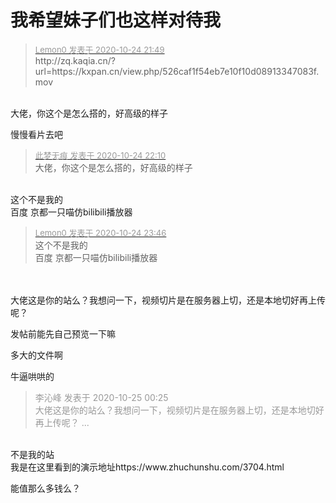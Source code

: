 # 我希望妹子们也这样对待我


<div class="quote"><blockquote><font size="2"><a href="https://www.hostloc.com/forum.php?mod=redirect&amp;goto=findpost&amp;pid=9347850&amp;ptid=758114" target="_blank"><font color="#999999">Lemon0 发表于 2020-10-24 21:49</font></a></font><br />
http://zq.kaqia.cn/?url=https://kxpan.cn/view.php/526caf1f54eb7e10f10d08913347083f.mov</blockquote></div><br />
大佬，你这个是怎么搭的，好高级的样子

慢慢看片去吧

<div class="quote"><blockquote><font size="2"><a href="https://www.hostloc.com/forum.php?mod=redirect&amp;goto=findpost&amp;pid=9347950&amp;ptid=758114" target="_blank"><font color="#999999">此梦无痕 发表于 2020-10-24 22:10</font></a></font><br />
大佬，你这个是怎么搭的，好高级的样子</blockquote></div><br />
这个不是我的<br />
百度 京都一只喵仿bilibili播放器

<div class="quote"><blockquote><font size="2"><a href="https://www.hostloc.com/forum.php?mod=redirect&amp;goto=findpost&amp;pid=9348258&amp;ptid=758114" target="_blank"><font color="#999999">Lemon0 发表于 2020-10-24 23:46</font></a></font><br />
这个不是我的<br />
百度 京都一只喵仿bilibili播放器</blockquote></div><br />
<br />
大佬这是你的站么？我想问一下，视频切片是在服务器上切，还是本地切好再上传呢？

发帖前能先自己预览一下嘛

多大的文件啊

牛逼哄哄的

<div class="quote"><blockquote><font color="#999999">李沁峰 发表于 2020-10-25 00:25</font><br />
<font color="#999999">大佬这是你的站么？我想问一下，视频切片是在服务器上切，还是本地切好再上传呢？ ...</font></blockquote></div><br />
不是我的站<br />
我是在这里看到的演示地址https://www.zhuchunshu.com/3704.html

能值那么多钱么？<img id="aimg_FNXD9" onclick="zoom(this, this.src, 0, 0, 0)" class="zoom" src="https://cdn.jsdelivr.net/gh/hishis/forum-master/public/images/patch.gif" onmouseover="img_onmouseoverfunc(this)" onload="thumbImg(this)" border="0" alt="" />
